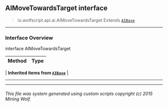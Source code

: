 ## AIMoveTowardsTarget __interface__

>io.wolfscript.api.ai.AIMoveTowardsTarget
>Extends [`AIBase`](AIBase.md)

---

### Interface Overview

interface AIMoveTowardsTarget

Method | Type   
--- | :--- 
 |
__Inherited items from [`AIBase`](AIBase.md)__ |





---



---


###### This file was system generated using custom scripts copyright (c) 2015 Mining Wolf.
	

